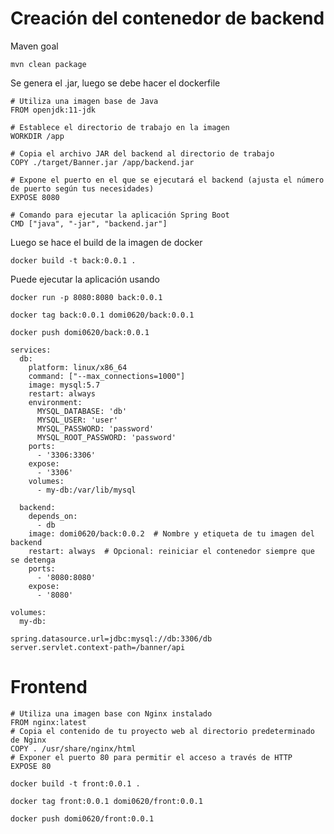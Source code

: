 # Creación del contenedor de backend
Maven goal
```
mvn clean package
``` 
Se genera el .jar, luego se debe hacer el dockerfile
```
# Utiliza una imagen base de Java
FROM openjdk:11-jdk

# Establece el directorio de trabajo en la imagen
WORKDIR /app

# Copia el archivo JAR del backend al directorio de trabajo
COPY ./target/Banner.jar /app/backend.jar

# Expone el puerto en el que se ejecutará el backend (ajusta el número de puerto según tus necesidades)
EXPOSE 8080

# Comando para ejecutar la aplicación Spring Boot
CMD ["java", "-jar", "backend.jar"]

```
Luego se hace el build de la imagen de docker
```
docker build -t back:0.0.1 .
```
Puede ejecutar la aplicación usando
```
docker run -p 8080:8080 back:0.0.1
```
```
docker tag back:0.0.1 domi0620/back:0.0.1
```

```
docker push domi0620/back:0.0.1 
```

```
services:
  db:
    platform: linux/x86_64
    command: ["--max_connections=1000"]
    image: mysql:5.7
    restart: always
    environment:
      MYSQL_DATABASE: 'db'
      MYSQL_USER: 'user'
      MYSQL_PASSWORD: 'password'
      MYSQL_ROOT_PASSWORD: 'password'
    ports:
      - '3306:3306'
    expose:
      - '3306'
    volumes:
      - my-db:/var/lib/mysql

  backend:
    depends_on:
      - db
    image: domi0620/back:0.0.2  # Nombre y etiqueta de tu imagen del backend
    restart: always  # Opcional: reiniciar el contenedor siempre que se detenga
    ports:
      - '8080:8080'
    expose:
      - '8080'

volumes:
  my-db:

```


```
spring.datasource.url=jdbc:mysql://db:3306/db
server.servlet.context-path=/banner/api
```

# Frontend
```
# Utiliza una imagen base con Nginx instalado
FROM nginx:latest
# Copia el contenido de tu proyecto web al directorio predeterminado de Nginx
COPY . /usr/share/nginx/html
# Exponer el puerto 80 para permitir el acceso a través de HTTP
EXPOSE 80
```

```
docker build -t front:0.0.1 .
```

```
docker tag front:0.0.1 domi0620/front:0.0.1
```

```
docker push domi0620/front:0.0.1          
```

